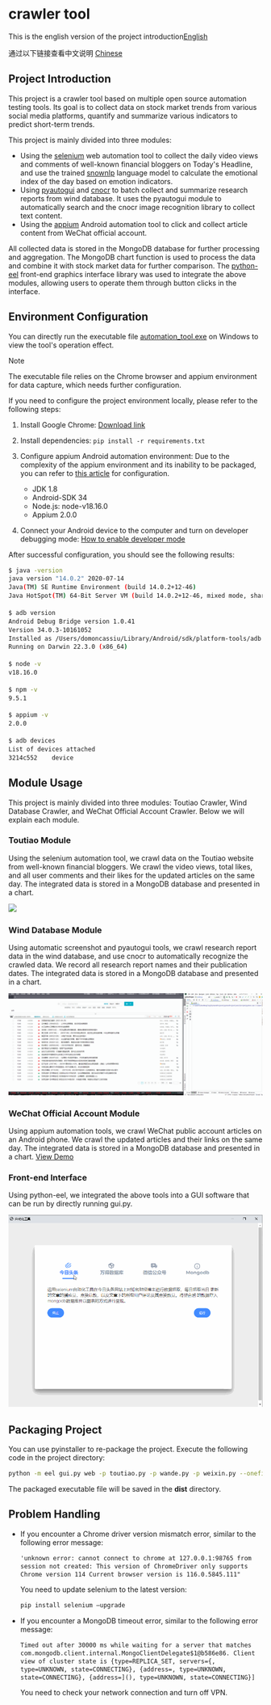 # crawler tool
This is the english version of the project introduction[English](https://github.com/domoncassiu/web-scraping/blob/main/README.md)

通过以下链接查看中文说明 [Chinese](https://github.com/domoncassiu/web-scraping/blob/main/README_CN.md)

## Project Introduction

This project is a crawler tool based on multiple open source automation testing tools. Its goal is to collect data on stock market trends from various social media platforms, quantify and summarize various indicators to predict short-term trends.

This project is mainly divided into three modules:

- Using the [selenium](https://github.com/SeleniumHQ/selenium) web automation tool to collect the daily video views and comments of well-known financial bloggers on Today's Headline, and use the trained [snownlp](https://github.com/isnowfy/snownlp) language model to calculate the emotional index of the day based on emotion indicators.
- Using [pyautogui](https://github.com/asweigart/pyautogui) and [cnocr](https://yiyan.baidu.com/) to batch collect and summarize research reports from wind database. It uses the pyautogui module to automatically search and the cnocr image recognition library to collect text content.
- Using the [appium](https://github.com/appium/appium) Android automation tool to click and collect article content from WeChat official account.

All collected data is stored in the MongoDB database for further processing and aggregation. The MongoDB chart function is used to process the data and combine it with stock market data for further comparison. The [python-eel](https://github.com/python-eel/Eel) front-end graphics interface library was used to integrate the above modules, allowing users to operate them through button clicks in the interface.

## Environment Configuration

You can directly run the executable file [automation_tool.exe](https://github.com/domoncassiu/web-scraping/releases/tag/v0.1.0-alpha) on Windows to view the tool's operation effect.

> [!NOTE]
> The executable file relies on the Chrome browser and appium environment for data capture, which needs further configuration.

If you need to configure the project environment locally, please refer to the following steps:

1. Install Google Chrome: [Download link](https://www.google.com/chrome/)

2. Install dependencies: `pip install -r requirements.txt`

3. Configure appium Android automation environment: Due to the complexity of the appium environment and its inability to be packaged, you can refer to [this article](https://blog.csdn.net/u010454117/article/details/122531278?ops_request_misc=%257B%2522request%255Fid%2522%253A%2522169329147616800192279737%2522%252C%2522scm%2522%253A%252220140713.130102334..%2522%257D&request_id=169329147616800192279737&biz_id=0&utm_medium=distribute.pc_search_result.none-task-blog-2~all~sobaiduend~default-2-122531278-null-null.142^v93^chatgptT3_2&utm_term=windows%20appium&spm=1018.2226.3001.4187) for configuration.

   - JDK 1.8
   - Android-SDK 34
   - Node.js: node-v18.16.0
   - Appium 2.0.0

4. Connect your Android device to the computer and turn on developer debugging mode: [How to enable developer mode](https://developer.android.com/studio/debug/dev-options)

After successful configuration, you should see the following results:

```bash
$ java -version
java version "14.0.2" 2020-07-14
Java(TM) SE Runtime Environment (build 14.0.2+12-46)
Java HotSpot(TM) 64-Bit Server VM (build 14.0.2+12-46, mixed mode, sharing)

$ adb version
Android Debug Bridge version 1.0.41
Version 34.0.3-10161052
Installed as /Users/domoncassiu/Library/Android/sdk/platform-tools/adb
Running on Darwin 22.3.0 (x86_64)

$ node -v
v18.16.0

$ npm -v
9.5.1

$ appium -v
2.0.0

$ adb devices
List of devices attached
3214c552	device
```

## Module Usage

This project is mainly divided into three modules: Toutiao Crawler, Wind Database Crawler, and WeChat Official Account Crawler. Below we will explain each module.

### Toutiao Module

Using the selenium automation tool, we crawl data on the Toutiao website from well-known financial bloggers. We crawl the video views, total likes, and all user comments and their likes for the updated articles on the same day. The integrated data is stored in a MongoDB database and presented in a chart.

![](https://github.com/domoncassiu/web-scraping/blob/main/examples/1.gif)

### Wind Database Module

Using automatic screenshot and pyautogui tools, we crawl research report data in the wind database, and use cnocr to automatically recognize the crawled data. We record all research report names and their publication dates. The integrated data is stored in a MongoDB database and presented in a chart.

![](https://github.com/domoncassiu/web-scraping/blob/main/examples/2.gif)

### WeChat Official Account Module

Using appium automation tools, we crawl WeChat public account articles on an Android phone. We crawl the updated articles and their links on the same day. The integrated data is stored in a MongoDB database and presented in a chart. [View Demo](https://github.com/domoncassiu/web-scraping/blob/main/examples/demo.mov)

### Front-end Interface

Using python-eel, we integrated the above tools into a GUI software that can be run by directly running gui.py.

![](https://github.com/domoncassiu/web-scraping/blob/main/examples/3.gif)

## Packaging Project

You can use pyinstaller to re-package the project. Execute the following code in the project directory:

```bash
python -m eel gui.py web -p toutiao.py -p wande.py -p weixin.py --onefile --collect-all snownlp --collect-all cnocr
```

The packaged executable file will be saved in the **dist** directory.

## Problem Handling

- If you encounter a Chrome driver version mismatch error, similar to the following error message:

  ```
  'unknown error: cannot connect to chrome at 127.0.0.1:98765 from session not created: This version of ChromeDriver only supports Chrome version 114 Current browser version is 116.0.5845.111"
  ```

  You need to update selenium to the latest version:

  ```bash
  pip install selenium —upgrade
  ```

- If you encounter a MongoDB timeout error, similar to the following error message:

  ```
  Timed out after 30000 ms while waiting for a server that matches com.mongodb.client.internal.MongoClientDelegate$1@b586e86. Client view of cluster state is {type=REPLICA_SET, servers={, type=UNKNOWN, state=CONNECTING}, {address=, type=UNKNOWN, state=CONNECTING}, {address=](), type=UNKNOWN, state=CONNECTING}]
  ```

  You need to check your network connection and turn off VPN.
